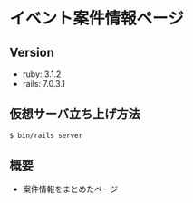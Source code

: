 # イベント案件情報ページ

## Version
- ruby: 3.1.2
- rails: 7.0.3.1

## 仮想サーバ立ち上げ方法
```$ bin/rails server```

## 概要
- 案件情報をまとめたページ